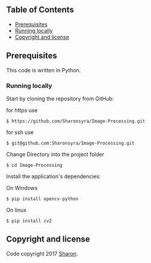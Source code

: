 ## Table of Contents
- [Prerequisites](#prerequisites)
- [Running locally](#running-locally)
- [Copyright and license](#copyright-and-license)

## Prerequisites
This code is written in Python.

### Running locally
Start by cloning the repository from GitHub:

for https use
```
$ https://github.com/Sharonsyra/Image-Processing.git
```

for ssh use
```
$ git@github.com:Sharonsyra/Image-Processing.git
```

Change Directory into the project folder
```
$ cd Image-Processing
```

Install the application's dependencies:

On Windows

```
$ pip install opencv-python
```

On linux

```
$ pip install cv2
```

## Copyright and license
Code copyright 2017 [Sharon](https://github.com/Sharonsyra).
